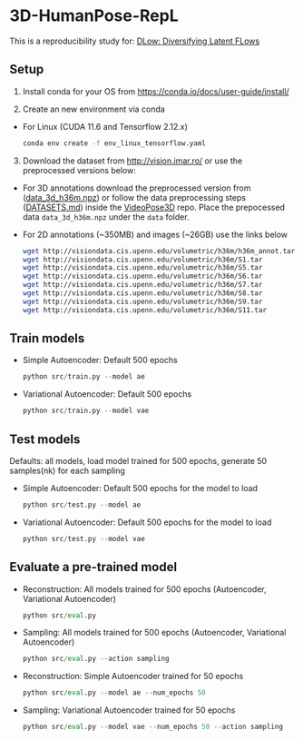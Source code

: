 # 3D-HumanPose-RepL

This is a reproducibility study for: [DLow: Diversifying Latent FLows](https://arxiv.org/pdf/2003.08386.pdf)

## Setup

1. Install conda for your OS from https://conda.io/docs/user-guide/install/

2. Create an new environment via conda

- For Linux (CUDA 11.6 and Tensorflow 2.12.x)
    ```bash
    conda env create -f env_linux_tensorflow.yaml
    ```

3. Download the dataset from http://vision.imar.ro/ or use the preprocessed versions below:

- For 3D annotations download the preprocessed version from ([data_3d_h36m.npz](https://drive.google.com/file/d/1VrPFnUWxb56SXrkucy-HIxjcc6t80uxi/view?usp=share_link)) or follow the data preprocessing steps ([DATASETS.md](https://github.com/facebookresearch/VideoPose3D/blob/master/DATASETS.md)) inside the [VideoPose3D](https://github.com/facebookresearch/VideoPose3D) repo. Place the prepocessed data ``data_3d_h36m.npz`` under the ``data`` folder.

- For 2D annotations (~350MB) and images (~26GB) use the links below

    ```bash
    wget http://visiondata.cis.upenn.edu/volumetric/h36m/h36m_annot.tar
    wget http://visiondata.cis.upenn.edu/volumetric/h36m/S1.tar
    wget http://visiondata.cis.upenn.edu/volumetric/h36m/S5.tar
    wget http://visiondata.cis.upenn.edu/volumetric/h36m/S6.tar
    wget http://visiondata.cis.upenn.edu/volumetric/h36m/S7.tar
    wget http://visiondata.cis.upenn.edu/volumetric/h36m/S8.tar
    wget http://visiondata.cis.upenn.edu/volumetric/h36m/S9.tar
    wget http://visiondata.cis.upenn.edu/volumetric/h36m/S11.tar
    ```

## Train models

- Simple Autoencoder: Default 500 epochs

    ```python
    python src/train.py --model ae
    ```

- Variational Autoencoder: Default 500 epochs
    ```python
    python src/train.py --model vae
    ```

## Test models

Defaults: all models, load model trained for 500 epochs, generate 50 samples(nk) for each sampling

- Simple Autoencoder: Default 500 epochs for the model to load

    ```python
    python src/test.py --model ae
    ```

- Variational Autoencoder: Default 500 epochs for the model to load
    ```python
    python src/test.py --model vae
    ```

## Evaluate a pre-trained model

- Reconstruction: All models trained for 500 epochs (Autoencoder, Variational Autoencoder)

    ```python
    python src/eval.py
    ```

- Sampling: All models trained for 500 epochs (Autoencoder, Variational Autoencoder)

    ```python
    python src/eval.py --action sampling
    ```

- Reconstruction: Simple Autoencoder trained for 50 epochs

    ```python
    python src/eval.py --model ae --num_epochs 50
    ```

- Sampling: Variational Autoencoder trained for 50 epochs

    ```python
    python src/eval.py --model vae --num_epochs 50 --action sampling
    ```
